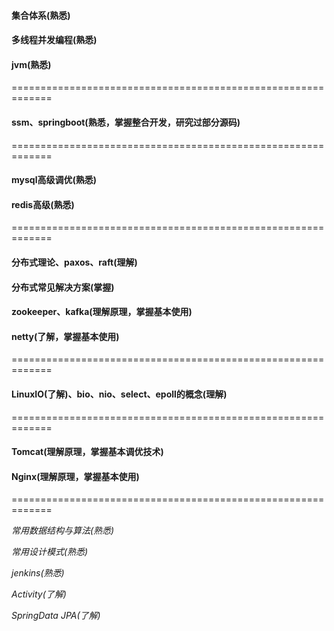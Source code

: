 #### 集合体系(熟悉)

#### 多线程并发编程(熟悉)

#### jvm(熟悉)

=============================================================

#### ssm、springboot(熟悉，掌握整合开发，研究过部分源码)

=============================================================

#### mysql高级调优(熟悉)

#### redis高级(熟悉)

=============================================================

#### 分布式理论、paxos、raft(理解)

#### 分布式常见解决方案(掌握)

#### zookeeper、kafka(理解原理，掌握基本使用)

#### netty(了解，掌握基本使用)

=============================================================

#### LinuxIO(了解)、bio、nio、select、epoll的概念(理解)

=============================================================

#### Tomcat(理解原理，掌握基本调优技术)

#### Nginx(理解原理，掌握基本使用)

=============================================================

*常用数据结构与算法(熟悉)*

*常用设计模式(熟悉)*

*jenkins(熟悉)*

*Activity(了解)*

*SpringData JPA(了解)*